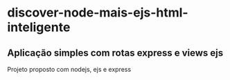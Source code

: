 # discover-node-mais-ejs-html-inteligente
## Aplicação simples com rotas express e views ejs
Projeto proposto com nodejs, ejs e express
